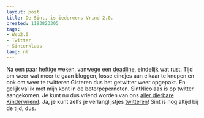 ```yaml
---
layout: post
title: De Sint, is iedereens Vrind 2.0.
created: 1193823305
tags:
- Web2.0
- Twitter
- Sinterklaas
lang: nl
---
```

Na een paar heftige weken, vanwege een [deadline](http://meer.trouw.nl), eindelijk wat rust. Tijd om weer wat meer te gaan bloggen, losse eindjes aan elkaar te knopen en ook om weer te twitteren.Gisteren dus het getwitter weer opgepakt. En gelijk val ik met mijn kont in de <del>boter</del>pepernoten. SintNicolaas is op twitter aangekomen. Je kunt nu dus vriend worden van ons [aller dierbare Kindervriend](http://twitter.com/SintNicolaas/). Ja, je kunt zelfs je verlanglijstjes [twitteren](http://twitter.com/SintNicolaas/statuses/375375912)! Sint is nog altijd bij de tijd, dus.
